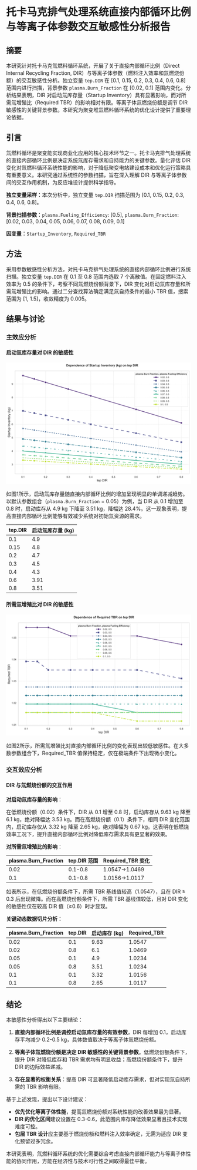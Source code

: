 # 托卡马克排气处理系统直接内部循环比例与等离子体参数交互敏感性分析报告

## 摘要

本研究针对托卡马克氚燃料循环系统，开展了关于直接内部循环比例（Direct Internal Recycling Fraction, DIR）与等离子体参数（燃料注入效率和氚燃烧份额）的交互敏感性分析。独立变量 `tep.DIR` 在 [0.1, 0.15, 0.2, 0.3, 0.4, 0.6, 0.8] 范围内进行扫描，背景参数 `plasma.Burn_Fraction` 在 [0.02, 0.1] 范围内变化。分析结果表明，DIR 对启动氚库存量（Startup Inventory）具有显著影响，而对所需氚增殖比（Required TBR）的影响相对有限。等离子体氚燃烧份额是调节 DIR 敏感性的关键背景参数。本研究为聚变堆氚燃料循环系统的优化设计提供了重要理论依据。

## 引言

氚燃料循环是聚变能实现商业化应用的核心技术环节之一。托卡马克排气处理系统的直接内部循环比例是决定系统氚库存需求和自持能力的关键参数。量化评估 DIR 变化对氚燃料循环系统性能的影响，对于降低聚变电站建设成本和优化运行策略具有重要意义。本研究通过系统性的参数扫描，旨在深入理解 DIR 与等离子体参数间的交互作用机制，为反应堆设计提供科学指导。

**独立变量采样**：本次分析中，独立变量 `tep.DIR` 扫描范围为 [0.1, 0.15, 0.2, 0.3, 0.4, 0.6, 0.8]。

**背景扫描参数**：`plasma.Fueling_Efficiency`: [0.5], `plasma.Burn_Fraction`: [0.02, 0.03, 0.04, 0.05, 0.06, 0.07, 0.08, 0.09, 0.1]

**因变量**：`Startup_Inventory`, `Required_TBR`

## 方法

采用参数敏感性分析方法，对托卡马克排气处理系统的直接内部循环比例进行系统扫描。独立变量 `tep.DIR` 在 0.1 至 0.8 范围内选取 7 个离散值。在固定燃料注入效率为 0.5 的条件下，考察不同氚燃烧份额背景下，DIR 变化对启动氚库存量和所需氚增殖比的影响。通过二分查找算法确定满足氚自持条件的最小 TBR 值，搜索范围为 [1, 1.5]，收敛精度为 0.005。

## 结果与讨论

### 主效应分析

#### 启动氚库存量对 DIR 的敏感性

![启动氚库存量 vs 直接内部循环比例](line_Startup_Inventory_vs_tep.DIR.svg)

如图1所示，启动氚库存量随直接内部循环比例的增加呈现明显的单调递减趋势。以默认参数组合（`plasma.Burn_Fraction` = 0.05）为例，当 DIR 从 0.1 增加至 0.8 时，启动库存从 4.9 kg 下降至 3.51 kg，降幅达 28.4%。这一现象表明，提高直接内部循环比例能够有效减少系统对初始氚资源的需求。

| tep.DIR | 启动氚库存量 (kg) |
|---------|-------------------|
| 0.1     | 4.9              |
| 0.15    | 4.8              |
| 0.2     | 4.7              |
| 0.3     | 4.5              |
| 0.4     | 4.3              |
| 0.6     | 3.91             |
| 0.8     | 3.51             |

#### 所需氚增殖比对 DIR 的敏感性

![所需氚增殖比 vs 直接内部循环比例](line_Required_TBR_vs_tep.DIR.svg)

如图2所示，所需氚增殖比对直接内部循环比例的变化表现出较低敏感性。在大多数参数组合下，Required_TBR 值保持稳定，仅在极端条件下出现微小变化。

### 交互效应分析

#### DIR 与氚燃烧份额的交互作用

**对启动氚库存量的影响**：

在低燃烧份额（0.02）条件下，DIR 从 0.1 增至 0.8 时，启动库存从 9.63 kg 降至 6.1 kg，绝对降幅达 3.53 kg。而在高燃烧份额（0.1）条件下，相同 DIR 变化范围内，启动库存仅从 3.32 kg 降至 2.65 kg，绝对降幅为 0.67 kg。这表明在低燃烧效率工况下，提升直接内部循环比例对降低库存需求具有更显著的效果。

**对所需氚增殖比的影响**：

| plasma.Burn_Fraction | tep.DIR 范围 | Required_TBR 变化 |
|---------------------|-------------|------------------|
| 0.02               | 0.1-0.8     | 1.0547→1.0469  |
| 0.1                 | 0.1-0.8     | 1.0156→1.0117  |

如表所示，在低燃烧份额条件下，所需 TBR 基线值较高（1.0547），且在 DIR ≥ 0.3 后出现微降。而在高燃烧份额条件下，所需 TBR 基线值较低，且对 DIR 变化的敏感性仅在较高 DIR 值（≥0.6）时才显现。

**关键动态数据切片分析**：

| plasma.Burn_Fraction | tep.DIR | 启动库存 (kg) | Required_TBR |
|---------------------|---------|---------------|--------------|
| 0.02               | 0.1     | 9.63          | 1.0547       |
| 0.02               | 0.8     | 6.1           | 1.0469       |
| 0.05               | 0.1     | 4.9           | 1.0234       |
| 0.05               | 0.8     | 3.51          | 1.0234       |
| 0.1                | 0.1     | 3.32          | 1.0156       |
| 0.1                | 0.8     | 2.65          | 1.0117       |

## 结论

本敏感性分析得出以下主要结论：

1. **直接内部循环比例是调控启动氚库存量的有效参数**，DIR 每增加 0.1，启动库存平均减少 0.2-0.5 kg，具体数值取决于等离子体氚燃烧份额。

2. **等离子体氚燃烧份额是决定 DIR 敏感性的关键背景参数**。低燃烧份额条件下，提升 DIR 对降低库存和 TBR 需求均有明显收益；高燃烧份额条件下，提升 DIR 的边际效益递减。

3. **存在显著的权衡关系**：提高 DIR 可显著降低启动库存需求，但对实现氚自持所需的 TBR 影响有限。

基于上述发现，提出以下设计建议：

- **优先优化等离子体性能**，提高氚燃烧份额对系统性能的改善效果最为显著。
- **DIR 的优化区间**建议设置在 0.3-0.6，此范围内库存降低效果显著且技术实现难度可控。
- **包层 TBR 设计**应主要基于燃烧份额和燃料注入效率确定，无需为适应 DIR 变化预留过多冗余。

本研究表明，氚燃料循环系统的优化需要综合考虑直接内部循环能力与等离子体性能的协同作用，方能在经济性与技术可行性之间取得最佳平衡。